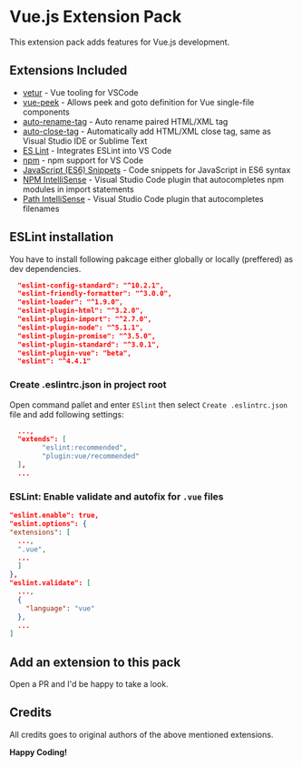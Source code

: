 # Vue.js Extension Pack

This extension pack adds features for Vue.js development.

## Extensions Included

* [vetur](https://marketplace.visualstudio.com/items?itemName=octref.vetur) - Vue tooling for VSCode
* [vue-peek](https://marketplace.visualstudio.com/items?itemName=dariofuzinato.vue-peek) - Allows peek and goto definition for Vue single-file components
* [auto-rename-tag](https://marketplace.visualstudio.com/items?itemName=formulahendry.auto-rename-tag) - Auto rename paired HTML/XML tag
* [auto-close-tag](https://marketplace.visualstudio.com/items?itemName=formulahendry.auto-close-tag) - Automatically add HTML/XML close tag, same as Visual Studio IDE or Sublime Text
* [ES Lint](https://marketplace.visualstudio.com/items?itemName=dbaeumer.vscode-eslint) - Integrates ESLint into VS Code
* [npm](https://marketplace.visualstudio.com/items?itemName=eg2.vscode-npm-script) - npm support for VS Code
* [JavaScript (ES6) Snippets](https://marketplace.visualstudio.com/items?itemName=xabikos.JavaScriptSnippets) - Code snippets for JavaScript in ES6 syntax
* [NPM IntelliSense](https://marketplace.visualstudio.com/items?itemName=christian-kohler.npm-intellisense) - Visual Studio Code plugin that autocompletes npm modules in import statements
* [Path IntelliSense](https://marketplace.visualstudio.com/items?itemName=christian-kohler.path-intellisense) - Visual Studio Code plugin that autocompletes filenames

## ESLint installation

You have to install following pakcage either globally or locally (preffered) as dev dependencies.

``` json
  "eslint-config-standard": "^10.2.1",
  "eslint-friendly-formatter": "^3.0.0",
  "eslint-loader": "^1.9.0",
  "eslint-plugin-html": "^3.2.0",
  "eslint-plugin-import": "^2.7.0",
  "eslint-plugin-node": "^5.1.1",
  "eslint-plugin-promise": "^3.5.0",
  "eslint-plugin-standard": "^3.0.1",
  "eslint-plugin-vue": "beta",
  "eslint": "^4.4.1"
```

### Create .eslintrc.json in project root

Open command pallet and enter `ESlint` then select `Create .eslintrc.json` file and add following settings:

``` json
  ...,
  "extends": [
        "eslint:recommended",
        "plugin:vue/recommended"
  ],
  ...
```

### ESLint: Enable validate and autofix for `.vue` files

``` json
"eslint.enable": true,
"eslint.options": {
"extensions": [
  ...,
  ".vue",
  ...
  ]
},
"eslint.validate": [
  ...,
  {
    "language": "vue"
  },
  ...
]
```

## Add an extension to this pack

Open a PR and I'd be happy to take a look.

## Credits

All credits goes to original authors of the above mentioned extensions.

**Happy Coding!**
